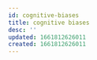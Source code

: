 ```yaml
---
id: cognitive-biases
title: cognitive biases
desc: ''
updated: 1661812626011
created: 1661812626011
---
```


